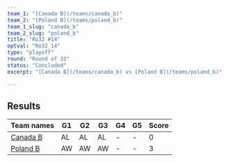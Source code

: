 ```yaml
---
team_1: "[Canada B](/teams/canada_b)"
team_2: "[Poland B](/teams/poland_b)"
team_1_slug: "canada_b"
team_2_slug: "poland_b"
title: "Ro32 #14"
optval: "Ro32_14"
type: "playoff"
round: "Round of 32"
status: "Concluded"
excerpt: "[Canada B](/teams/canada_b) vs [Poland B](/teams/poland_b)"

---
```

## Results

| Team names | G1 | G2 | G3 | G4 | G5 | Score |
|  --  |  --  |  --  |  --  |  --  |  --  |  --  |
| [Canada B](/teams/canada_b) | AL | AL | AL | - | - | 0 |
| [Poland B](/teams/poland_b) | AW | AW | AW | - | - | 3 |
